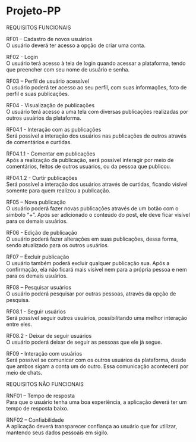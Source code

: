 # Projeto-PP

REQUISITOS FUNCIONAIS 

RF01 – Cadastro de novos usuários  
O usuário deverá ter acesso a opção de criar uma conta.  

RF02 - Login  
O usuário terá acesso à tela de login quando acessar a plataforma, tendo que preencher com seu nome de usuário e senha.  

RF03 – Perfil de usuário acessível  
O usuário poderá ter acesso ao seu perfil, com suas informações, foto de perfil e suas publicações.  

RF04 - Visualização de publicações  
O usuário terá acesso a uma tela com diversas publicações realizadas por outros usuários da plataforma.  

  RF04.1 - Interação com as publicações  
  Será possível a interação dos usuários nas publicações de outros através de 	comentários e curtidas.     

   RF04.1.1 - Comentar em publicações  
   Após a realização da publicação, será possível interagir por meio de 	comentários, feitos de outros usuários, ou da pessoa que publicou.  

   RF04.1.2 - Curtir publicações  
   Será possível a interação dos usuários através de curtidas, ficando 	visível somente para quem realizou a publicação.  

RF05 – Nova publicação  
O usuário poderá fazer novas publicações através de um botão com o símbolo “+”. Após ser adicionado o conteúdo do post, ele deve ficar visível para os demais usuários.  

RF06 - Edição de publicação  
O usuário poderá fazer alterações em suas publicações, dessa forma, sendo atualizado para os outros usuários.  

RF07 – Excluir publicação  
O usuário também poderá excluir qualquer publicação sua. Após a confirmação, ela não ficará mais visível nem para a própria pessoa e nem para os demais usuários.  

RF08 – Pesquisar usuários  
O usuário poderá pesquisar por outras pessoas, através da opção de pesquisa.  

  RF08.1 - Seguir usuários  
  Será possível seguir outros usuários, possibilitando uma melhor interação 	entre eles.  

  RF08.2 - Deixar de seguir usuários  
  O usuário poderá deixar de seguir as pessoas que ele já segue.  

RF09 - Interação com usuários  
Será possível se comunicar com os outros usuários da plataforma, desde que ambos sigam a conta um do outro. Essa comunicação acontecerá por meio de chats.  

 
REQUISITOS NÃO FUNCIONAIS 

RNF01 – Tempo de resposta  
Para que o usuário tenha uma boa experiência, a aplicação deverá ter um tempo de resposta baixo.  

RNF02 – Confiabilidade  
A aplicação deverá transparecer confiança ao usuário que for utilizar, mantendo seus dados pessoais em sigilo. 
